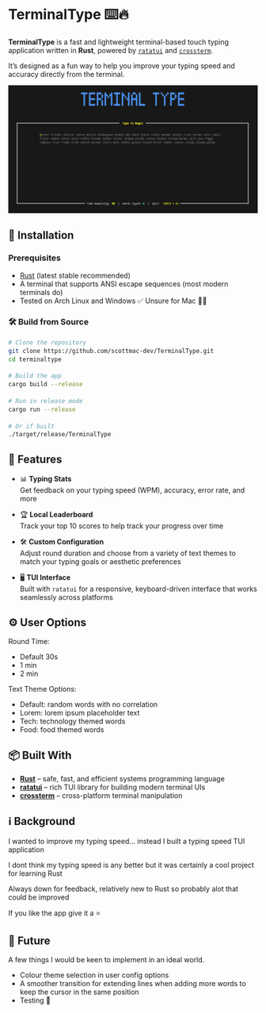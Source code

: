 # TerminalType ⌨️🔥

**TerminalType** is a fast and lightweight terminal-based touch typing application written in **Rust**, powered by [`ratatui`](https://github.com/ratatui-org/ratatui) and [`crossterm`](https://github.com/crossterm-rs/crossterm).

It’s designed as a fun way to help you improve your typing speed and accuracy directly from the terminal.

![TUI Screenshot](terminal-type.png)

## 💾 Installation
### Prerequisites

- [Rust](https://www.rust-lang.org/tools/install) (latest stable recommended)
- A terminal that supports ANSI escape sequences (most modern terminals do)
- Tested on Arch Linux and Windows ✅ Unsure for Mac 🤷‍♂️

### 🛠️ Build from Source

```bash
# Clone the repository
git clone https://github.com/scottmac-dev/TerminalType.git
cd terminaltype

# Build the app
cargo build --release

# Run in release mode
cargo run --release

# Or if built
./target/release/TerminalType
```
## 🚀 Features

- 📊 **Typing Stats**  
  Get feedback on your typing speed (WPM), accuracy, error rate, and more

- 🏆 **Local Leaderboard**  
  Track your top 10 scores to help track your progress over time

- 🛠️ **Custom Configuration**  
  Adjust round duration and choose from a variety of text themes to match your typing goals or aesthetic preferences

- 🖥️ **TUI Interface**  
  Built with `ratatui` for a responsive, keyboard-driven interface that works seamlessly across platforms

## ⚙️ User Options
Round Time:
- Default 30s
- 1 min
- 2 min

Text Theme Options:
- Default: random words with no correlation
- Lorem: lorem ipsum placeholder text
- Tech: technology themed words
- Food: food themed words

## 📦 Built With

- **[Rust](https://www.rust-lang.org/)** – safe, fast, and efficient systems programming language
- **[ratatui](https://github.com/ratatui-org/ratatui)** – rich TUI library for building modern terminal UIs
- **[crossterm](https://github.com/crossterm-rs/crossterm)** – cross-platform terminal manipulation

## ℹ️ Background
I wanted to improve my typing speed... instead I built a typing speed TUI application

I dont think my typing speed is any better but it was certainly a cool project for learning Rust

Always down for feedback, relatively new to Rust so probably alot that could be improved

If you like the app give it a ⭐

## 🔮 Future
A few things I would be keen to implement in an ideal world.
- Colour theme selection in user config options
- A smoother transition for extending lines when adding more words to keep the cursor in the same position
- Testing 🥲
